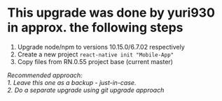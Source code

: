 # This upgrade was done by yuri930 in approx. the following steps
1. Upgrade node/npm to versions 10.15.0/6.7.02 respectively
2. Create a new project
```react-native init "Mobile-App"```
3. Copy files from RN.0.55 project base (current master)

*Recommended approach:*  
*1. Leave this one as a backup - just-in-case.*  
*2. Do a separate upgrade using git upgrade approach*  
